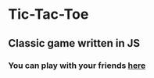 # Tic-Tac-Toe

## Classic game written in JS

### You can play with your friends [here](https://andrewr224.github.io/Tic-Tac-Toe-JS/)

